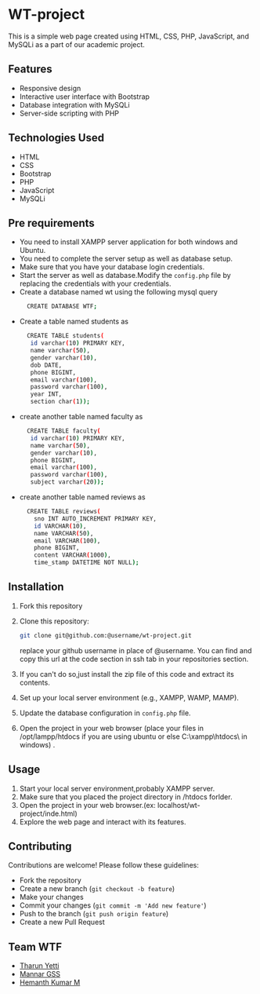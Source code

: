 # WT-project

This is a simple web page created using HTML, CSS, PHP, JavaScript, and MySQLi as a part of our academic project.

## Features

- Responsive design
- Interactive user interface with Bootstrap
- Database integration with MySQLi
- Server-side scripting with PHP

## Technologies Used

- HTML
- CSS
- Bootstrap
- PHP
- JavaScript
- MySQLi
## Pre requirements

- You need to install XAMPP server application for both windows and Ubuntu.
- You need to complete the server setup as well as database setup.
- Make sure that you have your database login credentials.
- Start the server as well as database.Modify the `config.php` file by replacing the credentials with your credentials.
- Create a database named wt using the following mysql query
  ```bash
    CREATE DATABASE WTF;
  ```
- Create a table named students as
  ```bash
    CREATE TABLE students(
     id varchar(10) PRIMARY KEY,
     name varchar(50),
     gender varchar(10),
     dob DATE,
     phone BIGINT,
     email varchar(100),
     password varchar(100),
     year INT,
     section char(1));
  ```
- create another table named faculty as
  ```bash
    CREATE TABLE faculty(
     id varchar(10) PRIMARY KEY,
     name varchar(50),
     gender varchar(10),
     phone BIGINT,
     email varchar(100),
     password varchar(100),
     subject varchar(20));
  ```
- create another table named reviews as
  ```bash
    CREATE TABLE reviews(
      sno INT AUTO_INCREMENT PRIMARY KEY,
      id VARCHAR(10),
      name VARCHAR(50),
      email VARCHAR(100),
      phone BIGINT,
      content VARCHAR(1000),
      time_stamp DATETIME NOT NULL);
  ``` 
## Installation

1.  Fork this repository
2.  Clone this repository:

    ```bash
    git clone git@github.com:@username/wt-project.git
    ```
    replace your github username in place of @username.
    You can find and copy this url at the code section in ssh tab in your repositories section.
3. If you can't do so,just install the zip file of this code and extract its contents.
4. Set up your local server environment (e.g., XAMPP, WAMP, MAMP).
   
5. Update the database configuration in `config.php` file.

6. Open the project in your web browser (place your files in /opt/lampp/htdocs if you are using ubuntu or else C:\\xampp\htdocs\ in windows) .

## Usage

1. Start your local server environment,probably XAMPP server.
2. Make sure that you placed the project directory in /htdocs forlder.
3. Open the project in your web browser.(ex: localhost/wt-project/inde.html)
4. Explore the web page and interact with its features.

## Contributing

Contributions are welcome! Please follow these guidelines:

- Fork the repository
- Create a new branch (`git checkout -b feature`)
- Make your changes
- Commit your changes (`git commit -m 'Add new feature'`)
- Push to the branch (`git push origin feature`)
- Create a new Pull Request

## Team WTF

- [Tharun Yetti](https://github.com/TharunYetti)
- [Mannar GSS](https://github.com/mannar-165)
- [Hemanth Kumar M](https://github.com/ihemanthm)
  
